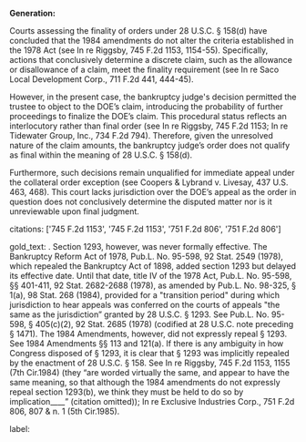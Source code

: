 **Generation:**

Courts assessing the finality of orders under 28 U.S.C. § 158(d) have concluded that the 1984 amendments do not alter the criteria established in the 1978 Act (see In re Riggsby, 745 F.2d 1153, 1154-55). Specifically, actions that conclusively determine a discrete claim, such as the allowance or disallowance of a claim, meet the finality requirement (see In re Saco Local Development Corp., 711 F.2d 441, 444-45). 

However, in the present case, the bankruptcy judge's decision permitted the trustee to object to the DOE’s claim, introducing the probability of further proceedings to finalize the DOE’s claim. This procedural status reflects an interlocutory rather than final order (see In re Riggsby, 745 F.2d 1153; In re Tidewater Group, Inc., 734 F.2d 794). Therefore, given the unresolved nature of the claim amounts, the bankruptcy judge’s order does not qualify as final within the meaning of 28 U.S.C. § 158(d).

Furthermore, such decisions remain unqualified for immediate appeal under the collateral order exception (see Coopers & Lybrand v. Livesay, 437 U.S. 463, 468). This court lacks jurisdiction over the DOE’s appeal as the order in question does not conclusively determine the disputed matter nor is it unreviewable upon final judgment.

citations: ['745 F.2d 1153', '745 F.2d 1153', '751 F.2d 806', '751 F.2d 806']

gold_text: . Section 1293, however, was never formally effective. The Bankruptcy Reform Act of 1978, Pub.L. No. 95-598, 92 Stat. 2549 (1978), which repealed the Bankruptcy Act of 1898, added section 1293 but delayed its effective date. Until that date, title IV of the 1978 Act, Pub.L. No. 95-598, §§ 401-411, 92 Stat. 2682-2688 (1978), as amended by Pub.L. No. 98-325, § 1(a), 98 Stat. 268 (1984), provided for a "transition period" during which jurisdiction to hear appeals was conferred on the courts of appeals "the same as the jurisdiction” granted by 28 U.S.C. § 1293. See Pub.L. No. 95-598, § 405(c)(2), 92 Stat. 2685 (1978) (codified at 28 U.S.C. note preceding § 1471). The 1984 Amendments, however, did not expressly repeal § 1293. See 1984 Amendments §§ 113 and 121(a). If there is any ambiguity in how Congress disposed of § 1293, it is clear that § 1293 was implicitly repealed by the enactment of 28 U.S.C. § 158. See In re Riggsby, 745 F.2d 1153, 1155 (7th Cir.1984) (they “are worded virtually the same, and appear to have the same meaning, so that although the 1984 amendments do not expressly repeal section 1293(b), we think they must be held to do so by implication____” (citation omitted)); In re Exclusive Industries Corp., 751 F.2d 806, 807 & n. 1 (5th Cir.1985).

label: 
